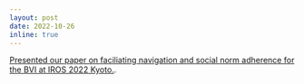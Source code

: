 ```yaml
---
layout: post
date: 2022-10-26
inline: true
---
```


[Presented our paper on faciliating navigation and social norm adherence for the BVI at IROS 2022 Kyoto.](/projects/social_guidance/).
